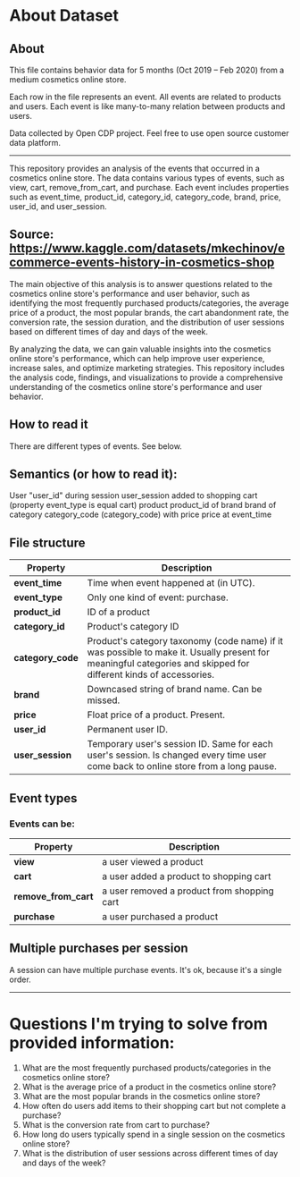 # About Dataset

## About

This file contains behavior data for 5 months (Oct 2019 – Feb 2020) from a medium cosmetics online store.

Each row in the file represents an event. All events are related to products and users. Each event is like many-to-many relation between products and users.

Data collected by Open CDP project. Feel free to use open source customer data platform.

----
This repository provides an analysis of the events that occurred in a cosmetics online store. The data contains various types of events, such as view, cart, remove_from_cart, and purchase. Each event includes properties such as event_time, product_id, category_id, category_code, brand, price, user_id, and user_session.


Source: https://www.kaggle.com/datasets/mkechinov/ecommerce-events-history-in-cosmetics-shop
--- 
The main objective of this analysis is to answer questions related to the cosmetics online store's performance and user behavior, such as identifying the most frequently purchased products/categories, the average price of a product, the most popular brands, the cart abandonment rate, the conversion rate, the session duration, and the distribution of user sessions based on different times of day and days of the week.

By analyzing the data, we can gain valuable insights into the cosmetics online store's performance, which can help improve user experience, increase sales, and optimize marketing strategies. This repository includes the analysis code, findings, and visualizations to provide a comprehensive understanding of the cosmetics online store's performance and user behavior.

## How to read it

There are different types of events. See below.

## Semantics (or how to read it):

User "user_id" during session user_session added to shopping cart (property event_type is equal cart) product product_id of brand brand of category category_code (category_code) with price price at event_time

## File structure

| Property |	Description |
| --- | --- |
| **event_time** | Time when event happened at (in UTC). |
| **event_type** | Only one kind of event: purchase. |
| **product_id** | ID of a product |
| **category_id** |	Product's category ID |
| **category_code** |	Product's category taxonomy (code name) if it was possible to make it. Usually present for meaningful categories and skipped for different kinds of accessories. |
| **brand** |	Downcased string of brand name. Can be missed. |
| **price** |	Float price of a product. Present. |
| **user_id** |	Permanent user ID. |
| **user_session** |	Temporary user's session ID. Same for each user's session. Is changed every time user come back to online store from a long pause. |

## Event types
### Events can be:

| Property |	Description |
| --- | --- |
| **view** | a user viewed a product |
| **cart** | a user added a product to shopping cart |
| **remove_from_cart** | a user removed a product from shopping cart |
| **purchase** | a user purchased a product |

## Multiple purchases per session
A session can have multiple purchase events. It's ok, because it's a single order.

----
# Questions I'm trying to solve from provided information:
1. What are the most frequently purchased products/categories in the cosmetics online store?
2. What is the average price of a product in the cosmetics online store?
3. What are the most popular brands in the cosmetics online store?
4. How often do users add items to their shopping cart but not complete a purchase?
5. What is the conversion rate from cart to purchase?
6. How long do users typically spend in a single session on the cosmetics online store?
7. What is the distribution of user sessions across different times of day and days of the week?
